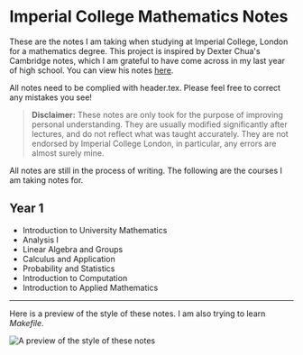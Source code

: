 # Imperial College Mathematics Notes

These are the notes I am taking when studying at Imperial College, London for a mathematics degree. This project is inspired by Dexter Chua's Cambridge notes, which I am grateful to have come across in my last year of high school. You can view his notes [here](https://github.com/dalcde/cam-notes). 

All notes need to be complied with header.tex. Please feel free to correct any mistakes you see!

> **Disclaimer:** These notes are only took for the purpose of improving personal understanding. They are usually modified significantly after lectures, and do not reflect what was taught accurately. They are not endorsed by Imperial College London, in particular, any errors are almost surely mine.

All notes are still in the process of writing. The following are the courses I am taking notes for. 

## Year 1

- Introduction to University Mathematics
- Analysis I
- Linear Algebra and Groups
- Calculus and Application
- Probability and Statistics
- Introduction to Computation
- Introduction to Applied Mathematics

---

Here is a preview of the style of these notes. I am also trying to learn *Makefile*.


![A preview of the style of these notes](https://drive.google.com/uc?export=view&id=1dQdNi2mGC9L74lmkmrIgT1t7CVKdgSzJ)
